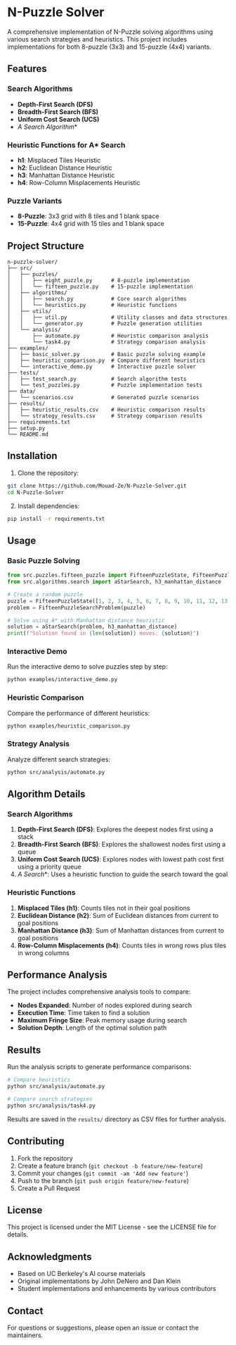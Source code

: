# N-Puzzle Solver

A comprehensive implementation of N-Puzzle solving algorithms using various search strategies and heuristics. This project includes implementations for both 8-puzzle (3x3) and 15-puzzle (4x4) variants.

## Features

### Search Algorithms
- **Depth-First Search (DFS)**
- **Breadth-First Search (BFS)**
- **Uniform Cost Search (UCS)**
- **A* Search Algorithm**

### Heuristic Functions for A* Search
- **h1**: Misplaced Tiles Heuristic
- **h2**: Euclidean Distance Heuristic
- **h3**: Manhattan Distance Heuristic
- **h4**: Row-Column Misplacements Heuristic

### Puzzle Variants
- **8-Puzzle**: 3x3 grid with 8 tiles and 1 blank space
- **15-Puzzle**: 4x4 grid with 15 tiles and 1 blank space

## Project Structure

```
n-puzzle-solver/
├── src/
│   ├── puzzles/
│   │   ├── eight_puzzle.py      # 8-puzzle implementation
│   │   └── fifteen_puzzle.py    # 15-puzzle implementation
│   ├── algorithms/
│   │   ├── search.py            # Core search algorithms
│   │   └── heuristics.py        # Heuristic functions
│   ├── utils/
│   │   ├── util.py              # Utility classes and data structures
│   │   └── generator.py         # Puzzle generation utilities
│   └── analysis/
│       ├── automate.py          # Heuristic comparison analysis
│       └── task4.py             # Strategy comparison analysis
├── examples/
│   ├── basic_solver.py          # Basic puzzle solving example
│   ├── heuristic_comparison.py  # Compare different heuristics
│   └── interactive_demo.py      # Interactive puzzle solver
├── tests/
│   ├── test_search.py           # Search algorithm tests
│   └── test_puzzles.py          # Puzzle implementation tests
├── data/
│   └── scenarios.csv            # Generated puzzle scenarios
├── results/
│   ├── heuristic_results.csv    # Heuristic comparison results
│   └── strategy_results.csv     # Strategy comparison results
├── requirements.txt
├── setup.py
└── README.md
```

## Installation

1. Clone the repository:
```bash
git clone https://github.com/Mouad-Ze/N-Puzzle-Solver.git
cd N-Puzzle-Solver
```

2. Install dependencies:
```bash
pip install -r requirements.txt
```

## Usage

### Basic Puzzle Solving

```python
from src.puzzles.fifteen_puzzle import FifteenPuzzleState, FifteenPuzzleSearchProblem
from src.algorithms.search import aStarSearch, h3_manhattan_distance

# Create a random puzzle
puzzle = FifteenPuzzleState([1, 2, 3, 4, 5, 6, 7, 8, 9, 10, 11, 12, 13, 14, 15, 0])
problem = FifteenPuzzleSearchProblem(puzzle)

# Solve using A* with Manhattan distance heuristic
solution = aStarSearch(problem, h3_manhattan_distance)
print(f"Solution found in {len(solution)} moves: {solution}")
```

### Interactive Demo

Run the interactive demo to solve puzzles step by step:

```bash
python examples/interactive_demo.py
```

### Heuristic Comparison

Compare the performance of different heuristics:

```bash
python examples/heuristic_comparison.py
```

### Strategy Analysis

Analyze different search strategies:

```bash
python src/analysis/automate.py
```

## Algorithm Details

### Search Algorithms

1. **Depth-First Search (DFS)**: Explores the deepest nodes first using a stack
2. **Breadth-First Search (BFS)**: Explores the shallowest nodes first using a queue
3. **Uniform Cost Search (UCS)**: Explores nodes with lowest path cost first using a priority queue
4. **A* Search**: Uses a heuristic function to guide the search toward the goal

### Heuristic Functions

1. **Misplaced Tiles (h1)**: Counts tiles not in their goal positions
2. **Euclidean Distance (h2)**: Sum of Euclidean distances from current to goal positions
3. **Manhattan Distance (h3)**: Sum of Manhattan distances from current to goal positions
4. **Row-Column Misplacements (h4)**: Counts tiles in wrong rows plus tiles in wrong columns

## Performance Analysis

The project includes comprehensive analysis tools to compare:
- **Nodes Expanded**: Number of nodes explored during search
- **Execution Time**: Time taken to find a solution
- **Maximum Fringe Size**: Peak memory usage during search
- **Solution Depth**: Length of the optimal solution path

## Results

Run the analysis scripts to generate performance comparisons:

```bash
# Compare heuristics
python src/analysis/automate.py

# Compare search strategies
python src/analysis/task4.py
```

Results are saved in the `results/` directory as CSV files for further analysis.

## Contributing

1. Fork the repository
2. Create a feature branch (`git checkout -b feature/new-feature`)
3. Commit your changes (`git commit -am 'Add new feature'`)
4. Push to the branch (`git push origin feature/new-feature`)
5. Create a Pull Request

## License

This project is licensed under the MIT License - see the LICENSE file for details.

## Acknowledgments

- Based on UC Berkeley's AI course materials
- Original implementations by John DeNero and Dan Klein
- Student implementations and enhancements by various contributors

## Contact

For questions or suggestions, please open an issue or contact the maintainers.
